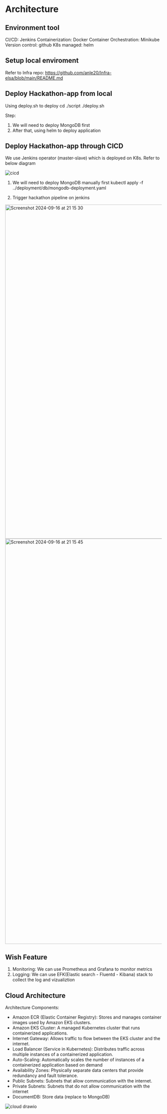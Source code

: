 # Architecture

## Environment tool
CI/CD: Jenkins 
Containerization: Docker
Container Orchestration: Minikube
Version control: github
K8s managed: helm

## Setup local enviroment
Refer to Infra repo:
https://github.com/anle20/Infra-elsa/blob/main/README.md

## Deploy Hackathon-app from local
Using deploy.sh to deploy
cd ./script
./deploy.sh

Step:
1. We will need to deploy MongoDB first
2. After that, using helm to deploy application

## Deploy Hackathon-app through CICD
We use Jenkins operator (master-slave) which is deployed on K8s. Refer to below diagram

![cicd](https://github.com/user-attachments/assets/afb1e671-f407-44ec-91e5-9f0bed532b7b)

1. We will need to deploy MongoDB manually first
kubectl apply -f ../deployment/db/mongodb-deployment.yaml

2. Trigger hackathon pipeline on jenkins
<img width="1070" alt="Screenshot 2024-09-16 at 21 15 30" src="https://github.com/user-attachments/assets/24c2b4f3-d3ee-4da0-8b08-d2d9903cdc4e">
<img width="1298" alt="Screenshot 2024-09-16 at 21 15 45" src="https://github.com/user-attachments/assets/be2a163b-e0bd-4960-886f-8a18dd016130">

## Wish Feature
1. Monitoring:
We can use Prometheus and Grafana to monitor metrics
2. Logging:
We can use EFK(Elastic search - Fluentd - Kibana) stack to collect the log and vizualiztion

## Cloud Architecture

Architecture Components:
- Amazon ECR (Elastic Container Registry): Stores and manages container images used by Amazon EKS clusters.
- Amazon EKS Cluster: A managed Kubernetes cluster that runs containerized applications.
- Internet Gateway: Allows traffic to flow between the EKS cluster and the internet.
- Load Balancer (Service in Kubernetes): Distributes traffic across multiple instances of a containerized application.
- Auto-Scaling: Automatically scales the number of instances of a containerized application based on demand
- Availability Zones: Physically separate data centers that provide redundancy and fault tolerance.
- Public Subnets: Subnets that allow communication with the internet.
- Private Subnets: Subnets that do not allow communication with the internet
- DocumentDB: Store data (replace to MongoDB)

![cloud drawio](https://github.com/user-attachments/assets/fe4afa5b-dadf-4974-be0a-d274ed67bbae)
















